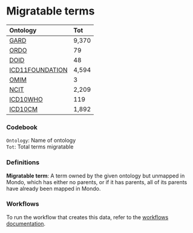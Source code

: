 # Migratable terms
| Ontology                                        | Tot   |
|:------------------------------------------------|:------|
| [GARD](./migrate_gard.md)                       | 9,370 |
| [ORDO](./migrate_ordo.md)                       | 79    |
| [DOID](./migrate_doid.md)                       | 48    |
| [ICD11FOUNDATION](./migrate_icd11foundation.md) | 4,594 |
| [OMIM](./migrate_omim.md)                       | 3     |
| [NCIT](./migrate_ncit.md)                       | 2,209 |
| [ICD10WHO](./migrate_icd10who.md)               | 119   |
| [ICD10CM](./migrate_icd10cm.md)                 | 1,892 |

### Codebook
`Ontology`: Name of ontology    
`Tot`: Total terms migratable

### Definitions
**Migratable term**: A term owned by the given ontology but unmapped in Mondo, which has either no parents, or if it has 
parents, all of its parents have already been mapped in Mondo.

### Workflows
To run the workflow that creates this data, refer to the [workflows documentation](../developer/workflows.md).